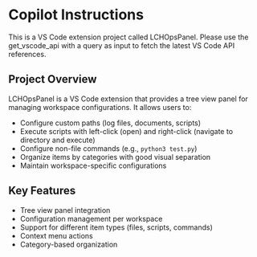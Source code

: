 # Copilot Instructions

<!-- Use this file to provide workspace-specific custom instructions to Copilot. For more details, visit https://code.visualstudio.com/docs/copilot/copilot-customization#_use-a-githubcopilotinstructionsmd-file -->

This is a VS Code extension project called LCHOpsPanel. Please use the get_vscode_api with a query as input to fetch the latest VS Code API references.

## Project Overview
LCHOpsPanel is a VS Code extension that provides a tree view panel for managing workspace configurations. It allows users to:
- Configure custom paths (log files, documents, scripts)
- Execute scripts with left-click (open) and right-click (navigate to directory and execute)
- Configure non-file commands (e.g., `python3 test.py`)
- Organize items by categories with good visual separation
- Maintain workspace-specific configurations

## Key Features
- Tree view panel integration
- Configuration management per workspace
- Support for different item types (files, scripts, commands)
- Context menu actions
- Category-based organization
